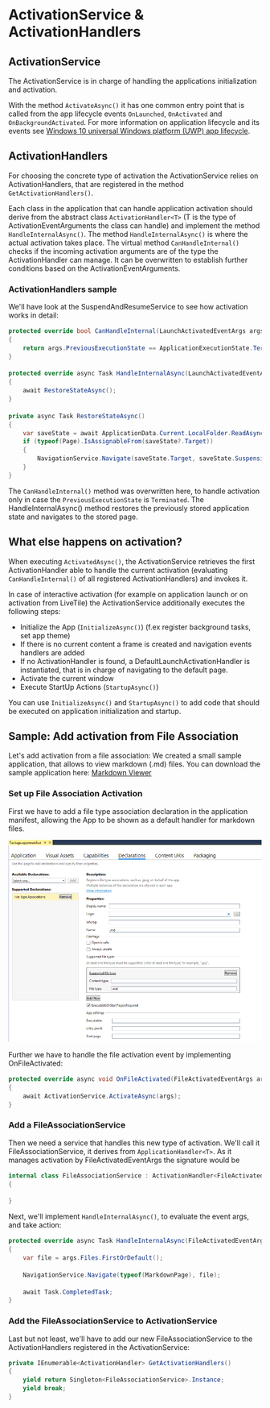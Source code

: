 # ActivationService & ActivationHandlers

## ActivationService
The ActivationService is in charge of handling the applications initialization and activation. 
 
With the method `ActivateAsync()` it has one common entry point that is called from the app lifecycle events `OnLaunched`, `OnActivated` and `OnBackgroundActivated`. 
For more information on application lifecycle and its events see [Windows 10 universal Windows platform (UWP) app lifecycle](https://docs.microsoft.com/en-us/windows/uwp/launch-resume/app-lifecycle). 
 
## ActivationHandlers
For choosing the concrete type of activation the ActivationService relies on ActivationHandlers, that are registered in the method `GetActivationHandlers()`. 
 
Each class in the application that can handle application activation should derive from the abstract class `ActivationHandler<T>` (T is the type of ActivationEventArguments the class can handle) and implement the method `HandleInternalAsync()`. 
The method `HandleInternalAsync()` is where the actual activation takes place. 
The virtual method `CanHandleInternal()` checks if the incoming activation arguments are of the type the ActivationHandler can manage. It can be overwritten to establish further conditions based on the ActivationEventArguments.
 
### ActivationHandlers sample
We'll have look at the SuspendAndResumeService to see how activation works in detail: 
 
```csharp
protected override bool CanHandleInternal(LaunchActivatedEventArgs args)
{
    return args.PreviousExecutionState == ApplicationExecutionState.Terminated;
}

protected override async Task HandleInternalAsync(LaunchActivatedEventArgs args)
{
    await RestoreStateAsync();
}

private async Task RestoreStateAsync()
{
    var saveState = await ApplicationData.Current.LocalFolder.ReadAsync<OnBackgroundEnteringEventArgs>(stateFilename);
    if (typeof(Page).IsAssignableFrom(saveState?.Target))
    {
        NavigationService.Navigate(saveState.Target, saveState.SuspensionState);
    }
}
```
The `CanHandleInternal()` method was overwritten here, to handle activation only in case the `PreviousExecutionState` is `Terminated`. 
The HandleInternalAsync() method restores the previously stored application state and navigates to the stored page.

## What else happens on activation?

When executing `ActivatedAsync()`, the ActivationService retrieves the first ActivationHandler able to handle the current activation (evaluating `CanHandleInternal()` of all registered ActivationHandlers) and invokes it. 
 
In case of interactive activation (for example on application launch or on activation from LiveTile) the ActivationService additionally executes the following steps: 
* Initialize the App (`InitializeAsync()`) (f.ex register background tasks, set app theme)
* If there is no current content a frame is created and navigation events handlers are added
* If no ActivationHandler is found, a DefaultLaunchActivationHandler is instantiated, that is in charge of navigating to the default page. 
* Activate the current window
* Execute StartUp Actions (`StartupAsync()`)
 
You can use `InitializeAsync()` and `StartupAsync()` to add code that should be executed on application initialization and startup.


## Sample: Add activation from File Association

Let's add activation from a file association:
We created a small sample application, that allows to view markdown (.md) files. You can download the sample application here: [Markdown Viewer](resources/activation/MarkdownViewer.zip)

### Set up File Association Activation
First we have to add a file type association declaration in the application manifest, allowing the App to be shown as a default handler for markdown files.

![](resources/activation/DeclarationFileAssociation.png) 

Further we have to handle the file activation event by implementing OnFileActivated:

```csharp
protected override async void OnFileActivated(FileActivatedEventArgs args)
{
    await ActivationService.ActivateAsync(args);
}
```

### Add a FileAssociationService
Then we need a service that handles this new type of activation. We'll call it FileAssociationService, it derives from `ApplicationHandler<T>`. 
As it manages activation by File​Activated​Event​Args the signature would be

```csharp
internal class FileAssociationService : ActivationHandler<File​Activated​Event​Args>
{

}
```

Next, we'll implement `HandleInternalAsync()`, to evaluate the event args, and take action:

```csharp
protected override async Task HandleInternalAsync(File​Activated​Event​Args args)
{
    var file = args.Files.FirstOrDefault();

    NavigationService.Navigate(typeof(MarkdownPage), file);

    await Task.CompletedTask;
}
```
### Add the FileAssociationService to ActivationService 
Last but not least, we'll have to add our new FileAssociationService to the ActivationHandlers registered in the ActivationService:

```csharp
private IEnumerable<ActivationHandler> GetActivationHandlers()
{
    yield return Singleton<FileAssociationService>.Instance;
    yield break;
}
```





